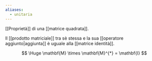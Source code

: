 ```yaml
---
aliases:
  - unitaria
---
```

[[Proprietà]] di una [[matrice quadrata]].

Il [[prodotto matriciale]] tra sè stessa e la sua [[operatore aggiunto|aggiunta]] è uguale alla [[matrice identità]].

$$
\Huge
\mathbf{M} \times \mathbf{M}^{*} = \mathbf{I}
$$
